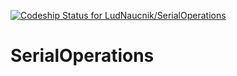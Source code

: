 
[ ![Codeship Status for LudNaucnik/SerialOperations](https://app.codeship.com/projects/018df130-97c4-0134-c043-76dae4d5acdd/status?branch=master)](https://app.codeship.com/projects/187196)

# SerialOperations


